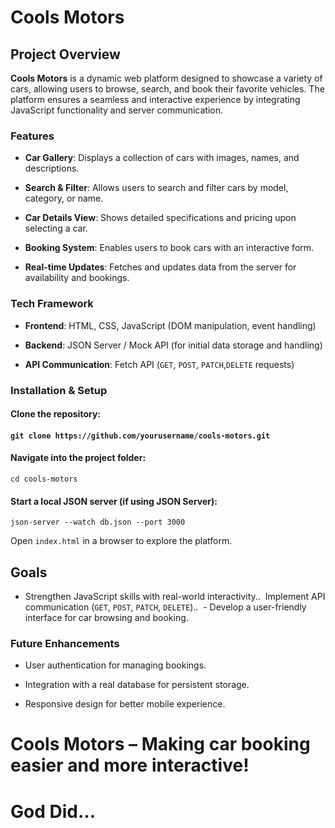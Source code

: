 # Cools Motors #

## **Project Overview** ##

**Cools Motors** is a dynamic web platform designed to showcase a variety of cars, allowing users to browse, search, and book their favorite vehicles. The platform ensures a seamless and interactive experience by integrating JavaScript functionality and server communication.

### **Features**

- **Car Gallery**: Displays a collection of cars with images, names, and descriptions.

- **Search & Filter**: Allows users to search and filter cars by model, category, or name.

- **Car Details View**: Shows detailed specifications and pricing upon selecting a car.

- **Booking System**: Enables users to book cars with an interactive form.

- **Real-time Updates**: Fetches and updates data from the server for availability and bookings.

### **Tech Framework**

- **Frontend**: HTML, CSS, JavaScript (DOM manipulation, event handling)

- **Backend**: JSON Server / Mock API (for initial data storage and handling)

- **API Communication**: Fetch API (```GET```, ```POST```, ```PATCH```,```DELETE``` requests)

### Installation & Setup 

#### Clone the repository:

#### ```git clone https://github.com/yourusername/cools-motors.git```

#### Navigate into the project folder:

```cd cools-motors```

#### Start a local JSON server (if using JSON Server):

```json-server --watch db.json --port 3000```

Open ```index.html``` in a browser to explore the platform.

## Goals

- Strengthen JavaScript skills with real-world interactivity..  Implement API communication (```GET```, ```POST```, ```PATCH```, ```DELETE```)..  - Develop a user-friendly interface for car browsing and booking.

### Future Enhancements

- User authentication for managing bookings.

- Integration with a real database for persistent storage.

- Responsive design for better mobile experience.

# Cools Motors – Making car booking easier and more interactive!

# God Did...